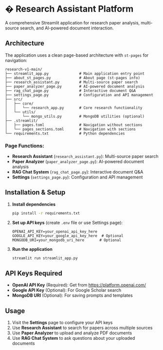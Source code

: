 # � Research Assistant Platform

A comprehensive Streamlit application for research paper analysis, multi-source search, and AI-powered document interaction.

## Architecture

The application uses a clean page-based architecture with `st-pages` for navigation:

```
research-v1-main/
├── streamlit_app.py              # Main application entry point
├── about_st_pages.py             # About page (st-pages info)
├── research_assistant.py         # Multi-source paper search
├── paper_analyzer_page.py        # AI-powered document analysis  
├── rag_chat_page.py              # Interactive document Q&A
├── settings_page.py              # Configuration and API management
├── src/
│   ├── core/
│   │   └── research_app.py       # Core research functionality
│   └── utils/
│       └── mongo_utils.py        # MongoDB utilities (optional)
├── .streamlit/
│   ├── pages.toml                # Navigation without sections
│   └── pages_sections.toml       # Navigation with sections
└── requirements.txt              # Python dependencies
```

### Page Functions:
- **Research Assistant** (`research_assistant.py`): Multi-source paper search
- **Paper Analyzer** (`paper_analyzer_page.py`): AI-powered document analysis  
- **RAG Chat System** (`rag_chat_page.py`): Interactive document Q&A
- **Settings** (`settings_page.py`): Configuration and API management

## Installation & Setup

1. **Install dependencies**
   ```bash
   pip install -r requirements.txt
   ```

2. **Set up API keys** (create `.env` file or use Settings page):
   ```
   OPENAI_API_KEY=your_openai_api_key_here
   GOOGLE_API_KEY=your_google_api_key_here  # Optional
   MONGODB_URI=your_mongodb_uri_here       # Optional
   ```

3. **Run the application**
   ```bash
   streamlit run streamlit_app.py
   ```

## API Keys Required

- **OpenAI API Key** (Required): Get from https://platform.openai.com/
- **Google API Key** (Optional): For Google Scholar search
- **MongoDB URI** (Optional): For saving prompts and templates

## Usage

1. Visit the **Settings** page to configure your API keys
2. Use **Research Assistant** to search for papers across multiple sources
3. Use **Paper Analyzer** to upload and analyze PDF documents
4. Use **RAG Chat System** to ask questions about your uploaded documents
